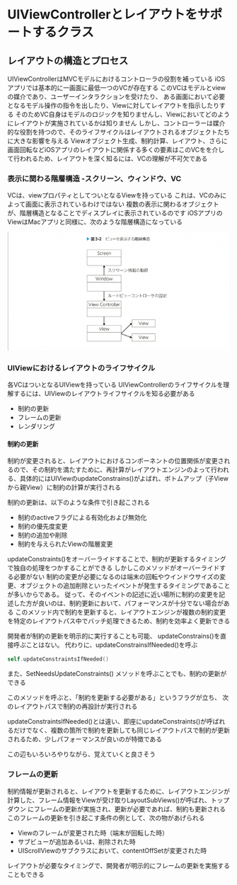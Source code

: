 # UIViewControllerとレイアウトをサポートするクラス

## レイアウトの構造とプロセス

UIViewControllerはMVCモデルにおけるコントローラの役割を補っている
iOSアプリでは基本的に一画面に最低一つのVCが存在する
このVCはモデルとviewの媒介であり、ユーザーインタラクションを受けたり、
ある画面において必要となるモデル操作の指令を出したり、Viewに対してレイアウトを指示したりする
そのためVC自身はモデルのロジックを知りませんし、Viewにおいてどのようにレイアウトが実施されているかは知りません
しかし、コントローラーは媒介的な役割を持つので、そのライフサイクルはレイアウトされるオブジェクトたちに大きな影響を与える
Viewオブジェクト生成、制約計算、レイアウト、さらに画面回転などiOSアプリのレイアウトに関係する多くの要素はこのVCをを介して行われるため、レイアウトを深く知るには、VCの理解が不可欠である

### 表示に関わる階層構造 -スクリーン、ウィンドウ、VC

VCは、viewプロパティとしてついとなるViewを持っている
これは、VCのみによって画面に表示されているわけではない
複数の表示に関わるオブジェクトが、階層構造となることでディスプレイに表示されているのです
iOSアプリのViewはMacアプリと同様に、次のような階層構造になっている

![階層構造](image/3-2.png)

### UIViewにおけるレイアウトのライフサイクル

各VCはついとなるUIViewを持っている
UIViewControllerのライフサイクルを理解するには、UIViewのレイアウトライフサイクルを知る必要がある

- 制約の更新
- フレームの更新
- レンダリング
  
#### 制約の更新

制約が変更されると、レイアウトにおけるコンポーネントの位置関係が変更されるので、その制約を満たすために、再計算がレイアウトエンジンのよって行われる、具体的にはUIViewのupdateConstrains()がよばれ、ボトムアップ（子Viewから親View）に制約の計算が実行される

制約の更新は、以下のような条件で引き起こされる

- 制約のactiveフラグによる有効化および無効化
- 制約の優先度変更
- 制約の追加や削除
- 制約を与えられたViewの階層変更

updateConstraints()をオーバーライドすることで、制約が更新するタイミングで独自の処理をつかすることができる
しかしこのメソッドがオーバーライドする必要がない
制約の変更が必要になるのは端末の回転やウインドウサイズの変更、オブジェクトの追加削除といったイベントが発生するタイミングであることが多いからである。
従って、そのイベントの記述に近い場所に制約の変更を記述した方が良いのは、制約更新において、パフォーマンスが十分でない場合がある
このメソッド内で制約を更新すると、レイアウトエンジンが複数の制約変更を特定のレイアウトパス中でバッチ処理できるため、制約を効率よく更新できる

開発者が制約の更新を明示的に実行することも可能、
updateConstrains()を直接呼ぶことはない。
代わりに、updateConstrainsIfNeeded()を呼ぶ

``` swift
self.updateConstraintsIfNeeded()
```

また、SetNeedsUpdateConstraints()
メソッドを呼ぶことでも、制約の更新ができる

このメソッドを呼ぶと、「制約を更新する必要がある」というフラグが立ち、
次のレイアウトパスで制約の再設計が実行される

updateConstraintsIfNeeded()とは違い、即座にupdateConstraints()が呼ばれるだけでなく、複数の箇所で制約を更新しても同じレイアウトパスで制約が更新されるため、少しパフォーマンスが良いのが特徴である

この辺もいろいろやりながら、覚えていくと良さそう

### フレームの更新

制約情報が更新されると、レイアウトを更新するために、レイアウトエンジンが計算した、フレーム情報をViewが受け取りLayoutSubViews()が呼ばれ、トップダウン
にフレームの更新が実施され、更新が必要であれば、制約も更新される
このフレームの更新を引き起こす条件の例として、次の物があげられる

- Viewのフレームが変更された時（端末が回転した時）
- サブビューが追加あるいは、削除された時
- UIScrollViewのサブクラスにおいて、contentOffSetが変更された時

レイアウトが必要なタイミングで、開発者が明示的にフレームの更新を実施することもできる
